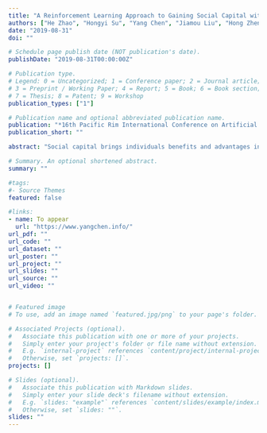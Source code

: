 ```yaml
---
title: "A Reinforcement Learning Approach to Gaining Social Capital with Partial Observation"
authors: ["He Zhao", "Hongyi Su", "Yang Chen", "Jiamou Liu", "Hong Zheng", "Bo Yan"]
date: "2019-08-31"
doi: ""

# Schedule page publish date (NOT publication's date).
publishDate: "2019-08-31T00:00:00Z"

# Publication type.
# Legend: 0 = Uncategorized; 1 = Conference paper; 2 = Journal article;
# 3 = Preprint / Working Paper; 4 = Report; 5 = Book; 6 = Book section;
# 7 = Thesis; 8 = Patent; 9 = Workshop
publication_types: ["1"]

# Publication name and optional abbreviated publication name.
publication: "*16th Pacific Rim International Conference on Artificial Intelligence -- PRICAI 2019*"
publication_short: ""

abstract: "Social capital brings individuals benefits and advantages in societies. In this paper, we formalize two types of social capital: bonding capital refers to links to neighbours, while bridging capital refers to brokerages between others. We ask the questions: How would a marginal individual gain social capital with imperfect information of the society? We formalize this issue as the partially observable network building problem and propose two reinforcement learning algorithms: one guarantees the convergence to optimal values in theory, while the other is efficient in practice. We conduct simulations over a real-world dataset, and experimental results coincide with our theoretical analysis."

# Summary. An optional shortened abstract.
summary: ""

#tags:
#- Source Themes
featured: false

#links:
- name: To appear
  url: "https://www.yangchen.info/"
url_pdf: ""
url_code: ""
url_dataset: ""
url_poster: ""
url_project: ""
url_slides: ""
url_source: ""
url_video: ""


# Featured image
# To use, add an image named `featured.jpg/png` to your page's folder. 

# Associated Projects (optional).
#   Associate this publication with one or more of your projects.
#   Simply enter your project's folder or file name without extension.
#   E.g. `internal-project` references `content/project/internal-project/index.md`.
#   Otherwise, set `projects: []`.
projects: []

# Slides (optional).
#   Associate this publication with Markdown slides.
#   Simply enter your slide deck's filename without extension.
#   E.g. `slides: "example"` references `content/slides/example/index.md`.
#   Otherwise, set `slides: ""`.
slides: ""
---
```



